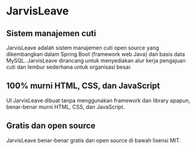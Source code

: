 # JarvisLeave
## Sistem manajemen cuti
JarvisLeave adalah sistem manajemen cuti open source yang dikembangkan dalam Spring Boot (framework web Java) dan basis data MySQL.
JarvisLeave dirancang untuk menyediakan alur kerja pengajuan cuti dan lembur sederhana untuk organisasi besar.
## 100% murni HTML, CSS, dan JavaScript
UI JarvisLeave dibuat tanpa menggunakan framework dan library apapun, benar-benar murni HTML, CSS, dan JavaScript.
## Gratis dan open source
JarvisLeave benar-benar gratis dan open source di bawah lisensi MIT.
